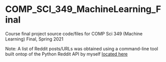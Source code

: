 # COMP_SCI_349_MachineLearning_Final
Course final project source code/files for COMP Sci 349 (Machine Learning) Final, Spring 2021


Note: A list of Reddit posts/URLs was obtained using a command-line tool built ontop of the Python Reddit API by myself [located here](https://github.com/njk639/RedditLinkScraper)
